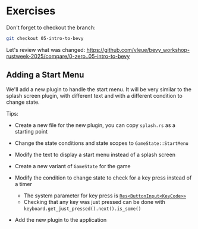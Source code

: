 # Exercises

Don't forget to checkout the branch:

```sh
git checkout 05-intro-to-bevy
```

Let's review what was changed: <https://github.com/vleue/bevy_workshop-rustweek-2025/compare/0-zero..05-intro-to-bevy>

## Adding a Start Menu

We'll add a new plugin to handle the start menu. It will be very similar to the splash screen plugin, with different text and with a different condition to change state.

Tips:

- Create a new file for the new plugin, you can copy `splash.rs` as a starting point
- Change the state conditions and state scopes to `GameState::StartMenu`
- Modify the text to display a start menu instead of a splash screen
- Create a new variant of `GameState` for the game
- Modify the condition to change state to check for a key press instead of a timer

  - The system parameter for key press is [`Res<ButtonInput<KeyCode>>`](https://docs.rs/bevy/latest/bevy/input/struct.ButtonInput.html)
  - Checking that any key was just pressed can be done with `keyboard.get_just_pressed().next().is_some()`

- Add the new plugin to the application
